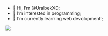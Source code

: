 - 👋 Hi, I’m @UralbekXD;
- 👀 I’m interested in programming;
- 🌱 I’m currently learning web devolopment!;

![](https://komarev.com/ghpvc/?username=UralbekXD&style=flat-square&label=VIEWS)
